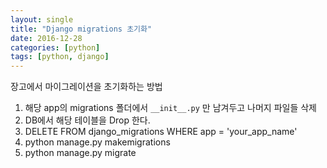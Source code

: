 ```yaml
---
layout: single
title: "Django migrations 초기화"
date: 2016-12-28
categories: [python]
tags: [python, django]
---
```


장고에서 마이그레이션을 초기화하는 방법

1. 해당 app의 migrations 폴더에서 `__init__.py` 만 남겨두고 나머지 파일들 삭제
2. DB에서 해당 테이블을 Drop 한다.
3. DELETE FROM django_migrations WHERE app = 'your_app_name'
4. python manage.py makemigrations
5. python manage.py migrate
